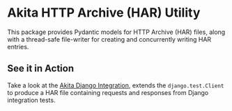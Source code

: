 # Akita HTTP Archive (HAR) Utility

This package provides Pydantic models for HTTP Archive (HAR) files, along with
a thread-safe file-writer for creating and concurrently writing HAR entries.

## See it in Action

Take a look at the [Akita Django
Integration](https://github.com/akitasoftware/akita-django), extends the
`django.test.Client` to produce a HAR file containing requests and responses
from Django integration tests.
